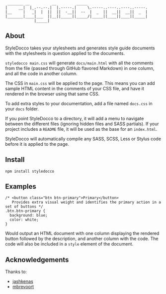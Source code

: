 ```
 _______ __          __         _____
|     __|  |_.--.--.|  |.-----.|     \.-----..----..----..-----.
|__     |   _|  |  ||  ||  -__||  --  |  _  ||  __||  __||  _  |
|_______|____|___  ||__||_____||_____/|_____||____||____||_____|
             |_____|
```

About
-----

StyleDocco takes your stylesheets and generates style guide documents with the stylesheets in question applied to the documents.

`styledocco main.css` will generate `docs/main.html` with all the comments from the file (passed through GitHub flavored Markdown) in one column, and all the code in another column.

The CSS in `main.css` will be applied to the page. This means you can add sample HTML content in the comments of your CSS file, and have it rendered in the browser using that same CSS.

To add extra styles to your documentation, add a file named `docs.css` in your `docs` folder.

If you point StyleDocco to a directory, it will add a menu to navigate between the different files (ignoring hidden files and SASS partials). If your project includes a `README` file, it will be used as the base for an `index.html`.

StyleDocco will automatically compile any SASS, SCSS, Less or Stylus code before it is applied to the page.


Install
-------

`npm install styledocco`


Examples
--------

```
/* <button class="btn btn-primary">Primary</button>   
   Provides extra visual weight and identifies the primary action in a set of buttons */
.btn.btn-primary {
  background: blue;
  color: white;
}
```

Would output an HTML document with one column displaying the rendered button followed by the description, and another column with the code. The code will also be included in a `style` element of the document.


Acknowledgements
----------------

Thanks to:

 * [jashkenas](https://github.com/jashkenas/docco)
 * [mbrevoort](https://github.com/mbrevoort/docco-husky)
